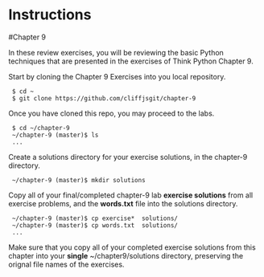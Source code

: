 # Instructions

#Chapter 9

In these review exercises, you will be reviewing the basic Python techniques that are presented in the exercises of Think Python Chapter 9. 

Start by cloning the Chapter 9 Exercises into you local repository.
     
     $ cd ~
     $ git clone https://github.com/cliffjsgit/chapter-9
     

Once you have cloned this repo, you may proceed to the labs.
    
     $ cd ~/chapter-9
     ~/chapter-9 (master)$ ls
     ...

Create a solutions directory for your exercise solutions, in the chapter-9 directory.
      
     ~/chapter-9 (master)$ mkdir solutions
      
Copy all of your final/completed chapter-9 lab **exercise solutions** from all exercise 
problems, and the **words.txt** file into the solutions directory.  
    
     ~/chapter-9 (master)$ cp exercise*  solutions/ 
     ~/chapter-9 (master)$ cp words.txt  solutions/
     ...
    
Make sure that you copy all of your completed exercise solutions from this chapter
into your **single**  ~/chapter9/solutions directory, preserving the orignal 
file names of the exercises. 

